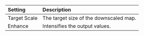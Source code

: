 | Setting          | Description                            |
| :--------------- | :------------------------------------- |
| Target Scale | The target size of the downscaled map. |
| Enhance      | Intensifies the output values.         |